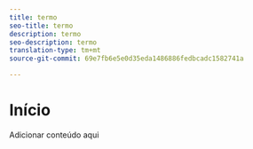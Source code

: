 ```yaml
---
title: termo
seo-title: termo
description: termo
seo-description: termo
translation-type: tm+mt
source-git-commit: 69e7fb6e5e0d35eda1486886fedbcadc1582741a

---
```



# Início

Adicionar conteúdo aqui